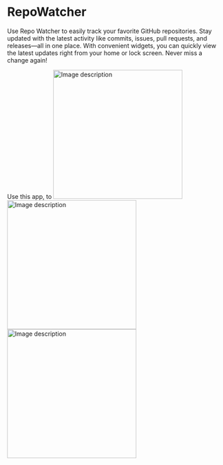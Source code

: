 # RepoWatcher

Use Repo Watcher to easily track your favorite GitHub repositories. Stay updated with the latest activity like commits, issues, pull requests, and releases—all in one place. With convenient widgets, you can quickly view the latest updates right from your home or lock screen. Never miss a change again!

Use this app, to 
<img src="https://github.com/user-attachments/assets/c258b13b-199d-4875-8d9d-9a79e0188f48" alt="Image description" width="300"/>
<img src="https://github.com/user-attachments/assets/58ee6172-52cc-4e4c-bc26-2cbb30df7749" alt="Image description" width="300"/>
<img src="https://github.com/user-attachments/assets/7a973fe7-ac5c-41c5-8a59-0a5e1b898070" alt="Image description" width="300"/>

